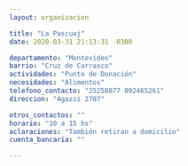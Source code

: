 ```yaml
---
layout: organizacion

title: "La Pascuaj"
date: 2020-03-31 21:13:31 -0300

departamento: "Montevideo"
barrio: "Cruz de Carrasco"
actividades: "Punto de Donación"
necesidades: "Alimentos"
telefono_contacto: "25258077 092465261"
direccion: "Agazzi 2707"

otros_contactos: ""
horario: "10 a 15 hs"
aclaraciones: "También retiran a domicilio"
cuenta_bancaria: ""

---
```

